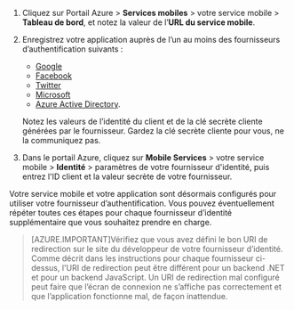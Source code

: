 
1. Cliquez sur Portail Azure > **Services mobiles** > votre service mobile > **Tableau de bord**, et notez la valeur de l’**URL du service mobile**.

2. Enregistrez votre application auprès de l’un au moins des fournisseurs d’authentification suivants :
   * [Google](mobile-services-how-to-register-google-authentication.md)
   * [Facebook](mobile-services-how-to-register-facebook-authentication.md)
   * [Twitter](mobile-services-how-to-register-twitter-authentication.md)
   * [Microsoft](mobile-services-how-to-register-microsoft-authentication.md)
   * [Azure Active Directory](mobile-services-how-to-register-active-directory-authentication.md). 
   
    Notez les valeurs de l’identité du client et de la clé secrète cliente générées par le fournisseur. Gardez la clé secrète cliente pour vous, ne la communiquez pas.

3. Dans le portail Azure, cliquez sur **Mobile Services** > votre service mobile > **Identité** > paramètres de votre fournisseur d'identité, puis entrez l'ID client et la valeur secrète de votre fournisseur. 
 
Votre service mobile et votre application sont désormais configurés pour utiliser votre fournisseur d’authentification. Vous pouvez éventuellement répéter toutes ces étapes pour chaque fournisseur d’identité supplémentaire que vous souhaitez prendre en charge.

> [AZURE.IMPORTANT]Vérifiez que vous avez défini le bon URI de redirection sur le site du développeur de votre fournisseur d’identité. Comme décrit dans les instructions pour chaque fournisseur ci-dessus, l'URI de redirection peut être différent pour un backend .NET et pour un backend JavaScript. Un URI de redirection mal configuré peut faire que l’écran de connexion ne s’affiche pas correctement et que l’application fonctionne mal, de façon inattendue.

<!---HONumber=Oct15_HO3-->
